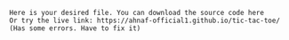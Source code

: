     Here is your desired file. You can download the source code here
    Or try the live link: https://ahnaf-official1.github.io/tic-tac-toe/ (Has some errors. Have to fix it)
